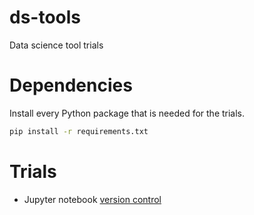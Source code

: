 # ds-tools
Data science tool trials

# Dependencies

Install every Python package that is needed for the trials.

```bash
pip install -r requirements.txt
```

# Trials

- Jupyter notebook [version control](version_control/)
